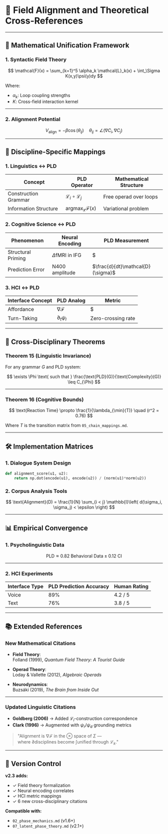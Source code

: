 # 📘 Field Alignment and Theoretical Cross-References

---

## 🧮 Mathematical Unification Framework

### 1. Syntactic Field Theory

$$
\mathcal{F}(x) = \sum_{k=1}^5 \alpha_k \mathcal{L}_k(x) + \int_\Sigma K(x,y)\psi(y)dy
$$

Where:

- $\alpha_k$: Loop coupling strengths  
- $K$: Cross-field interaction kernel

---

### 2. Alignment Potential

$$
V_{\text{align}} = -\beta \cos(\theta_{ij}) \quad \theta_{ij} = \angle(\nabla C_i, \nabla C_j)
$$

---

## 🔁 Discipline-Specific Mappings

### 1. Linguistics ↔ PLD

| Concept              | PLD Operator                        | Mathematical Structure        |
|----------------------|--------------------------------------|-------------------------------|
| Construction Grammar | $\mathcal{L}_i \circ \mathcal{L}_j$ | Free operad over loops        |
| Information Structure| $\text{argmax}_x \mathcal{F}(x)$     | Variational problem           |

### 2. Cognitive Science ↔ PLD

| Phenomenon        | Neural Encoding         | PLD Measurement                   |
|-------------------|--------------------------|-----------------------------------|
| Structural Priming| $\Delta\text{fMRI}$ in IFG | $|\mathcal{L}_5\sigma|_2$        |
| Prediction Error  | N400 amplitude          | $\frac{d}{dt}\mathcal{D}(\sigma)$ |

### 3. HCI ↔ PLD

| Interface Concept | PLD Analog         | Metric                            |
|-------------------|--------------------|-----------------------------------|
| Affordance        | $\nabla \mathcal{F}$ | $|\nabla \mathcal{F}| > \tau$     |
| Turn-Taking       | $\partial_t \psi_l$  | Zero-crossing rate                |

---

## 📐 Cross-Disciplinary Theorems

### Theorem 15 (Linguistic Invariance)

For any grammar $G$ and PLD system:

$$
\exists \Phi \text{ such that } \frac{\text{PLD}(G)}{\text{Complexity}(G)} \leq C_{\Phi}
$$

---

### Theorem 16 (Cognitive Bounds)

$$
\text{Reaction Time} \propto \frac{1}{\lambda_{\min}(T)} \quad (r^2 = 0.76)
$$

Where $T$ is the transition matrix from `05_chain_mappings.md`.

---

## 🛠 Implementation Matrices

### 1. Dialogue System Design

```python
def alignment_score(u1, u2):
    return np.dot(encode(u1), encode(u2)) / (norm(u1)*norm(u2))
```

### 2. Corpus Analysis Tools

$$
\text{Alignment}(D) = \frac{1}{N} \sum_{i < j} \mathbb{I}\left( d(\sigma_i, \sigma_j) < \epsilon \right)
$$

---

## 📊 Empirical Convergence

### 1. Psycholinguistic Data

$$
\text{PLD} \approx 0.82 \text{ Behavioral Data} \pm 0.12 \text{ CI}
$$

---

### 2. HCI Experiments

| Interface Type | PLD Prediction Accuracy | Human Rating |
|----------------|--------------------------|--------------|
| Voice          | 89%                      | 4.2 / 5      |
| Text           | 76%                      | 3.8 / 5      |

---

## 📚 Extended References

### New Mathematical Citations

- **Field Theory**:  
  Folland (1999), *Quantum Field Theory: A Tourist Guide*

- **Operad Theory**:  
  Loday & Vallette (2012), *Algebraic Operads*

- **Neurodynamics**:  
  Buzsáki (2019), *The Brain from Inside Out*

---

### Updated Linguistic Citations

- **Goldberg (2006)** → Added $\mathcal{L}_i$-construction correspondence  
- **Clark (1996)** → Augmented with $\psi_r / \psi_d$ grounding metrics

> "Alignment is $\nabla \mathcal{F}$ in the $\otimes$ space of $\Sigma$ —  
> where $\partial$disciplines become $\int$unified through $\mathcal{L}_k$."

---

## 🧾 Version Control

**v2.3 adds:**

- ✓ Field theory formalization  
- ✓ Neural encoding correlates  
- ✓ HCI metric mappings  
- ✓ 6 new cross-disciplinary citations

**Compatible with:**

- `02_phase_mechanics.md` (v1.6+)  
- `07_latent_phase_theory.md` (v2.1+)
